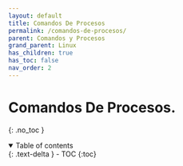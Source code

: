 ```yaml
---
layout: default
title: Comandos De Procesos
permalink: /comandos-de-procesos/
parent: Comandos y Procesos
grand_parent: Linux
has_children: true
has_toc: false
nav_order: 2
---
```


# Comandos De Procesos.
{: .no_toc }

<details open markdown="block">
  <summary>
    Table of contents
  </summary>
  {: .text-delta }
- TOC
{:toc}
</details>